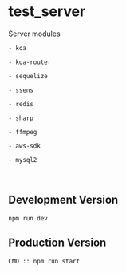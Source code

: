 # test_server
Server modules
```
- koa

- koa-router

- sequelize

- ssens

- redis

- sharp

- ffmpeg

- aws-sdk

- mysql2

```
<br/>

## Development Version<br/>
```
npm run dev
```

## Production Version<br/>
```
CMD :: npm run start
```